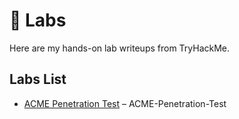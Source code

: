 # 🧪 Labs

Here are my hands-on lab writeups from TryHackMe.

## Labs List
- [ACME Penetration Test](./penetration-test.md) – ACME-Penetration-Test

